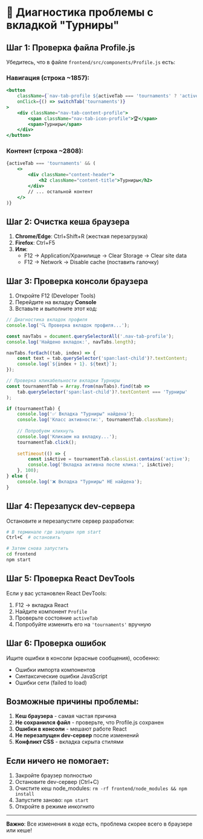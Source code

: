 # 🔧 Диагностика проблемы с вкладкой "Турниры"

## Шаг 1: Проверка файла Profile.js

Убедитесь, что в файле `frontend/src/components/Profile.js` есть:

### Навигация (строка ~1857):
```jsx
<button 
    className={`nav-tab-profile ${activeTab === 'tournaments' ? 'active' : ''}`} 
    onClick={() => switchTab('tournaments')}
>
    <div className="nav-tab-content-profile">
        <span className="nav-tab-icon-profile">🏆</span>
        <span>Турниры</span>
    </div>
</button>
```

### Контент (строка ~2808):
```jsx
{activeTab === 'tournaments' && (
    <>
        <div className="content-header">
            <h2 className="content-title">Турниры</h2>
        </div>
        // ... остальной контент
    </>
)}
```

## Шаг 2: Очистка кеша браузера

1. **Chrome/Edge**: Ctrl+Shift+R (жесткая перезагрузка)
2. **Firefox**: Ctrl+F5
3. **Или**: 
   - F12 → Application/Хранилище → Clear Storage → Clear site data
   - F12 → Network → Disable cache (поставить галочку)

## Шаг 3: Проверка консоли браузера

1. Откройте F12 (Developer Tools)
2. Перейдите на вкладку **Console**
3. Вставьте и выполните этот код:

```javascript
// Диагностика вкладок профиля
console.log('🔍 Проверка вкладок профиля...');

const navTabs = document.querySelectorAll('.nav-tab-profile');
console.log('Найдено вкладок:', navTabs.length);

navTabs.forEach((tab, index) => {
    const text = tab.querySelector('span:last-child')?.textContent;
    console.log(`${index + 1}. ${text}`);
});

// Проверка кликабельности вкладки Турниры
const tournamentTab = Array.from(navTabs).find(tab => 
    tab.querySelector('span:last-child')?.textContent === 'Турниры'
);

if (tournamentTab) {
    console.log('✅ Вкладка "Турниры" найдена');
    console.log('Класс активности:', tournamentTab.className);
    
    // Попробуем кликнуть
    console.log('Кликаем на вкладку...');
    tournamentTab.click();
    
    setTimeout(() => {
        const isActive = tournamentTab.classList.contains('active');
        console.log('Вкладка активна после клика:', isActive);
    }, 100);
} else {
    console.log('❌ Вкладка "Турниры" НЕ найдена');
}
```

## Шаг 4: Перезапуск dev-сервера

Остановите и перезапустите сервер разработки:

```bash
# В терминале где запущен npm start
Ctrl+C  # остановить

# Затем снова запустить
cd frontend
npm start
```

## Шаг 5: Проверка React DevTools

Если у вас установлен React DevTools:

1. F12 → вкладка React
2. Найдите компонент `Profile`
3. Проверьте состояние `activeTab`
4. Попробуйте изменить его на `'tournaments'` вручную

## Шаг 6: Проверка ошибок

Ищите ошибки в консоли (красные сообщения), особенно:
- Ошибки импорта компонентов
- Синтаксические ошибки JavaScript
- Ошибки сети (failed to load)

## Возможные причины проблемы:

1. **Кеш браузера** - самая частая причина
2. **Не сохранился файл** - проверьте, что Profile.js сохранен
3. **Ошибки в консоли** - мешают работе React
4. **Не перезапущен dev-сервер** после изменений
5. **Конфликт CSS** - вкладка скрыта стилями

## Если ничего не помогает:

1. Закройте браузер полностью
2. Остановите dev-сервер (Ctrl+C)
3. Очистите кеш node_modules: `rm -rf frontend/node_modules && npm install`
4. Запустите заново: `npm start`
5. Откройте в режиме инкогнито

---

**Важно**: Все изменения в коде есть, проблема скорее всего в браузере или кеше! 